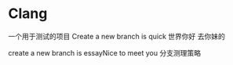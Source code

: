 Clang
=====

一个用于测试的项目
Create a new branch is quick
世界你好
去你妹的

create a new branch is essayNice to meet you
分支测理策略
